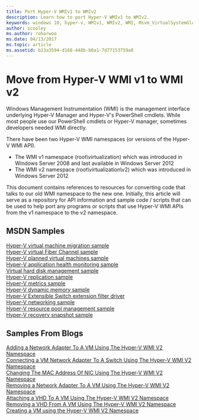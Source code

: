 ```yaml
---
title: Port Hyper-V WMIv1 to WMIv2
description: Learn how to port Hyper-V WMIv1 to WMIv2.
keywords: windows 10, hyper-v, WMIv1, WMIv2, WMI, Msvm_VirtualSystemGlobalSettingData, root\virtualization 
author: scooley
ms.author: roharwoo
ms.date: 04/13/2017
ms.topic: article
ms.assetid: b13a3594-d168-448b-b0a1-7d77153759a8
---
```


# Move from Hyper-V WMI v1 to WMI v2

Windows Management Instrumentation (WMI) is the management interface underlying Hyper-V Manager and Hyper-V's PowerShell cmdlets.  While most people use our PowerShell cmdlets or Hyper-V manager,  sometimes developers needed WMI directly.  

There have been two Hyper-V WMI namespaces (or versions of the Hyper-V WMI API).

* The WMI v1 namespace (root\virtualization) which was introduced in Windows Server 2008 and last available in Windows Server 2012
* The WMI v2 namespace (root\virtualization\v2) which was introduced in Windows Server 2012

This document contains references to resources for converting code that talks to our old WMI namespace to the new one.  Initially, this article will serve as a repository for API information and sample code / scripts that can be used to help port any programs or scripts that use Hyper-V WMI APIs from the v1 namespace to the v2 namespace.

## MSDN Samples

[Hyper-V virtual machine migration sample](https://code.msdn.microsoft.com/windowsdesktop/Hyper-V-virtual-machine-aef356ee)  
[Hyper-V virtual Fiber Channel sample](https://code.msdn.microsoft.com/windowsdesktop/Hyper-V-virtual-Fiber-35d27dcd)  
[Hyper-V planned virtual machines sample](https://code.msdn.microsoft.com/windowsdesktop/Hyper-V-planned-virtual-8c7b7499)  
[Hyper-V application health monitoring sample](https://code.msdn.microsoft.com/windowsdesktop/Hyper-V-application-health-dc0294f2)  
[Virtual hard disk management sample](https://code.msdn.microsoft.com/windowsdesktop/Virtual-hard-disk-03108ed3)  
[Hyper-V replication sample](https://code.msdn.microsoft.com/windowsdesktop/Hyper-V-replication-sample-d2558867)  
[Hyper-V metrics sample](https://code.msdn.microsoft.com/windowsdesktop/Hyper-V-metrics-sample-2dab2cb1)  
[Hyper-V dynamic memory sample](https://code.msdn.microsoft.com/windowsdesktop/Hyper-V-dynamic-memory-9b0b1d05)  
[Hyper-V Extensible Switch extension filter driver](https://code.msdn.microsoft.com/windowsdesktop/Hyper-V-Extensible-Virtual-e4b31fbb)  
[Hyper-V networking sample](https://code.msdn.microsoft.com/windowsdesktop/Hyper-V-networking-sample-7c47e6f5)  
[Hyper-V resource pool management sample](https://code.msdn.microsoft.com/windowsdesktop/Hyper-V-resource-pool-df906d95)  
[Hyper-V recovery snapshot sample](https://code.msdn.microsoft.com/windowsdesktop/Hyper-V-recovery-snapshot-ea72320c)  

## Samples From Blogs

[Adding a Network Adapter To A VM Using The Hyper-V WMI V2 Namespace](https://blogs.msdn.com/b/taylorb/archive/2013/07/15/adding-a-network-adapter-to-a-vm-using-the-hyper-v-wmi-v2-namespace.aspx)  
[Connecting a VM Network Adapter To A Switch Using The Hyper-V WMI V2 Namespace](https://blogs.msdn.com/b/taylorb/archive/2013/07/15/connecting-a-vm-network-adapter-to-a-switch-using-the-hyper-v-wmi-v2-namespace.aspx)  
[Changing The MAC Address Of NIC Using The Hyper-V WMI V2 Namespace](https://blogs.msdn.com/b/taylorb/archive/2013/08/12/changing-the-mac-address-of-nic-using-the-hyper-v-wmi-v2-namespace.aspx)  
[Removing a Network Adapter To A VM Using The Hyper-V WMI V2 Namespace](https://blogs.msdn.com/b/taylorb/archive/2013/08/12/removing-a-network-adapter-to-a-vm-using-the-hyper-v-wmi-v2-namespace.aspx)  
[Attaching a VHD To A VM Using The Hyper-V WMI V2 Namespace](https://blogs.msdn.com/b/taylorb/archive/2013/08/12/attaching-a-vhd-to-a-vm-using-the-hyper-v-wmi-v2-namespace.aspx)  
[Removing a VHD From A VM Using The Hyper-V WMI V2 Namespace](https://blogs.msdn.com/b/taylorb/archive/2013/08/12/removing-a-vhd-from-a-vm-using-the-hyper-v-wmi-v2-namespace.aspx)  
[Creating a VM using the Hyper-V WMI V2 Namespace](https://blogs.msdn.com/b/virtual_pc_guy/archive/2013/06/20/creating-a-virtual-machine-with-wmi-v2.aspx)

